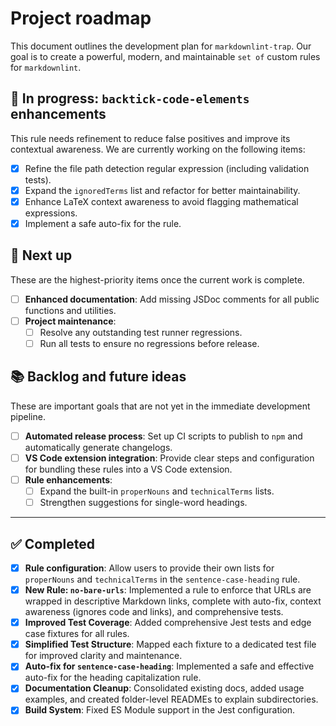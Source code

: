 # Project roadmap

This document outlines the development plan for `markdownlint-trap`. Our goal is to create a powerful, modern, and maintainable `set of` custom rules for `markdownlint`.

## 🚧 In progress: `backtick-code-elements` enhancements

This rule needs refinement to reduce false positives and improve its contextual awareness. We are currently working on the following items:

- [x] Refine the file path detection regular expression (including validation tests).
- [x] Expand the `ignoredTerms` list and refactor for better maintainability.
- [x] Enhance LaTeX context awareness to avoid flagging mathematical expressions.
- [x] Implement a safe auto-fix for the rule.

## 🎯 Next up

These are the highest-priority items once the current work is complete.

- [ ] **Enhanced documentation**: Add missing JSDoc comments for all public functions and utilities.
- [ ] **Project maintenance**:
  - [ ] Resolve any outstanding test runner regressions.
  - [ ] Run all tests to ensure no regressions before release.

## 📚 Backlog and future ideas

These are important goals that are not yet in the immediate development pipeline.

- [ ] **Automated release process**: Set up CI scripts to publish to `npm` and automatically generate changelogs.
- [ ] **VS Code extension integration**: Provide clear steps and configuration for bundling these rules into a VS Code extension.
- [ ] **Rule enhancements**:
  - [ ] Expand the built-in `properNouns` and `technicalTerms` lists.
  - [ ] Strengthen suggestions for single-word headings.

---

## ✅ Completed

- [x] **Rule configuration**: Allow users to provide their own lists for `properNouns` and `technicalTerms` in the `sentence-case-heading` rule.
- [x] **New Rule: `no-bare-urls`**: Implemented a rule to enforce that URLs are wrapped in descriptive Markdown links, complete with auto-fix, context awareness (ignores code and links), and comprehensive tests.
- [x] **Improved Test Coverage**: Added comprehensive Jest tests and edge case fixtures for all rules.
- [x] **Simplified Test Structure**: Mapped each fixture to a dedicated test file for improved clarity and maintenance.
- [x] **Auto-fix for `sentence-case-heading`**: Implemented a safe and effective auto-fix for the heading capitalization rule.
- [x] **Documentation Cleanup**: Consolidated existing docs, added usage examples, and created folder-level READMEs to explain subdirectories.
- [x] **Build System**: Fixed ES Module support in the Jest configuration.
